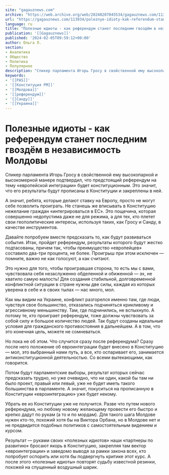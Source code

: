 ```yaml
---
site: "gagauznews.com"
archive: "https://web.archive.org/web/20240207045534/gagauznews.com/113934/poleznye-idioty-kak-referendum-stanet-poslednim-gvozdyom-v-nezavisimost-moldovy.html"
url: "https://gagauznews.com/113934/poleznye-idioty-kak-referendum-stanet-poslednim-gvozdyom-v-nezavisimost-moldovy.html"
language: ru
title: "Полезные идиоты - как референдум станет последним гвоздём в независимость Молдовы"
publication: '[[Gagauznews]]'
published: '2024-02-05T09:59:12+00:00'
author: Ольга Л.
section:
- Аналитика
- Общество
- Политика
- Популярное
description: "Спикер парламента Игорь Гросу в свойственной ему высокопарной и высокомерной манере подтвердил, что предстоящий референдум на тему «европейской интеграции» будет конституционным. Это значит, что его результаты будут прописаны в Конституции и закреплены в ней. А значит, ребята, которые делают ставку на Европу, просто не могут себе позволить проиграть. Не станешь же вписывать в Конституцию нежелание граждан «интегрироваться в ЕС». Это пощечина, которая совершенно недопустима даже не для режима, а для тех, кто плетет свои геополитические интересы, используя таких, как Гросу и Санду, в качестве инструментов. Давайте попробуем вместе предсказать то, как будут развиваться события. Итак, пройдет референдум, результаты которого будут […]"
keywords:
- '[[PAS]]'
- '[[Конституция РМ]]'
- '[[Молдова]]'
- '[[референдум]]'
- '[[Санду]]'
- '[[Украина]]'
---
```


# Полезные идиоты - как референдум станет последним гвоздём в независимость Молдовы

Спикер парламента Игорь Гросу в свойственной ему высокопарной и высокомерной манере подтвердил, что предстоящий референдум на тему «европейской интеграции» будет конституционным. Это значит, что его результаты будут прописаны в Конституции и закреплены в ней.

А значит, ребята, которые делают ставку на Европу, просто не могут себе позволить проиграть. Не станешь же вписывать в Конституцию нежелание граждан «интегрироваться в ЕС». Это пощечина, которая совершенно недопустима даже не для режима, а для тех, кто плетет свои геополитические интересы, используя таких, как Гросу и Санду, в качестве инструментов.

Давайте попробуем вместе предсказать то, как будут развиваться события. Итак, пройдет референдум, результаты которого будут жестко подтасованы, причем так, чтобы преимущество «европейцев» составило два-три процента, не более. Проигрыш при этом исключен — помните, важно не как голосуют, а как считают.

Это нужно для того, чтобы проигравшая сторона, то есть мы с вами, чувствовала себя незаслуженно обделенной и обиженной — эх, не хватило самую малость! Для создания стабильной, долговременной конфликтной ситуации в стране нужны две силы, каждая из которых уверена в себе и в своих тылах — нас много, мол.

Как мы видим на Украине, конфликт разгорелся именно там, где люди, чувствуя свое большинство, отказались подчиняться крикливому и агрессивному меньшинству. Там, где подчинились, не вспыхнуло. А потому те, кто проиграет референдум, тоже должны чувствовать за собой силу и большое количество людей. Так будут созданы идеальные условия для гражданского противостояния в дальнейшем. А в том, что это конечная цель, можете не сомневаться.

Но пока не об этом. Что случится сразу после референдума? Сразу после него положение об евроинтеграции будет внесено в Конституцию — мол, это выбранный нами путь, а все, кто оспаривает его, занимается антиконституционной деятельностью. Со всеми вытекающими, как говорится.

Потом будут парламентские выборы, результат которых сейчас предсказать трудно, но уже очевидно, что ни один, какой бы там ни было проект, правый или левый, уже не будет иметь такого большинства в парламенте. А значит, покуситься на прописанную в Конституции «евроинтеграцию» уже будет некому.

Убрать ее из Конституции уже не получится. Разве что путем нового референдума, но любому новому желающему провести его быстро и крепко дадут по рукам (а то и по мордам). Для такого шага Молдове нужен кто-то, похожий хотя бы на Виктора Орбана, но в Молдове нет и не предвидится подобных политиков с самостоятельным видением и курсом.

Результат — руками своих «полезных идиотов» наши «партнеры по развитию» бросают якорь в Конституцию, закрепляя там вектор «евроинтеграции» и заведомо выводя за рамки закона всех, кто попробует оспорить или хотя бы подвергнуть критике этот курс. А после этого «полезные идиоты» повторят судьбу известной резинки, похожей на спущенный воздушный шарик.
